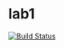 # lab1

[![Build Status](https://travis-ci.com/itmo-java-basics-2020/task-1-N0MeRC1-NhYa.svg?branch=master)](https://travis-ci.com/itmo-java-basics-2020/task-1-N0MeRC1-NhYa)